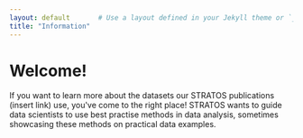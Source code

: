 ```yaml
---
layout: default       # Use a layout defined in your Jekyll theme or `_layouts/`
title: "Information"
---
```

# Welcome!
If you want to learn more about the datasets our STRATOS publications (insert link) use, you've come to the right place! STRATOS wants to guide data scientists to use best practise methods in data analysis, sometimes showcasing these methods on practical data examples. 
